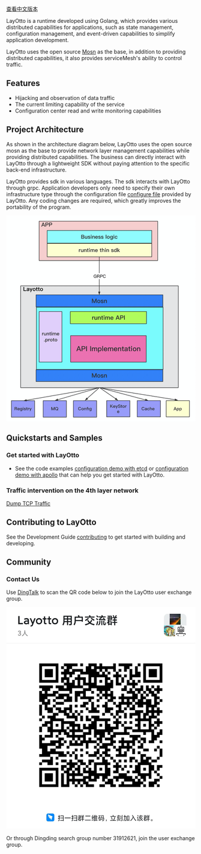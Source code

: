 [查看中文版本](README-ZH.md)

LayOtto is a runtime developed using Golang, which provides various distributed capabilities for applications, such as state management, configuration management, and event-driven capabilities to simplify application development.

LayOtto uses the open source [Mosn](https://github.com/mosn/mosn) as the base, in addition to providing distributed capabilities, it also provides serviceMesh's ability to control traffic.

## Features

- Hijacking and observation of data traffic
- The current limiting capability of the service
- Configuration center read and write monitoring capabilities

## Project Architecture

As shown in the architecture diagram below, LayOtto uses the open source mosn as the base to provide network layer management capabilities while providing distributed capabilities. The business can directly interact with LayOtto through a lightweight SDK without paying attention to the specific back-end infrastructure.

LayOtto provides sdk in various languages. The sdk interacts with LayOtto through grpc. Application developers only need to specify their own infrastructure type through the configuration file [configure file](./configs/runtime_config.json) provided by LayOtto. Any coding changes are required, which greatly improves the portability of the program.

![Architecture](img/runtime架构图.png)

## Quickstarts and Samples

### Get started with LayOtto

- See the code examples [configuration demo with etcd](docs/en/start/configuration/start.md) or [configuration demo with apollo](docs/en/start/configuration/start-apollo.md) that can help you get started with LayOtto.

### Traffic intervention on the 4th layer network

[Dump TCP Traffic](docs/en/start/network_filter/tcpcopy.md)

## Contributing to LayOtto

See the Development Guide [contributing](CONTRIBUTING.md) to get started with building and developing.

## Community

### Contact Us

Use [DingTalk](https://www.dingtalk.com/en) to scan the QR code below to join the LayOtto user exchange group.

![群二维码](img/钉钉群二维码.jpg)

Or through Dingding search group number 31912621, join the user exchange group.